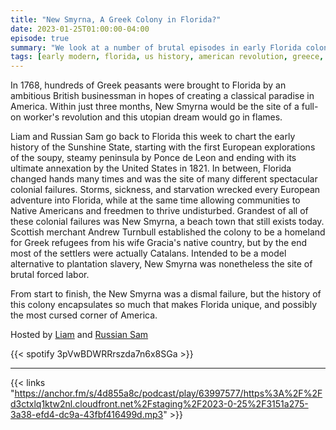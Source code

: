 ```yaml
---
title: "New Smyrna, A Greek Colony in Florida?"
date: 2023-01-25T01:00:00-04:00
episode: true
summary: "We look at a number of brutal episodes in early Florida colonial history highlighting New Smyrna, an attempt to built an agricultural colony with Greek indentured servants."
tags: [early modern, florida, us history, american revolution, greece, spain, britain]
---
```


In 1768, hundreds of Greek peasants were brought to Florida by an ambitious British businessman in hopes of creating a classical paradise in America. Within just three months, New Smyrna would be the site of a full-on worker's revolution and this utopian dream would go in flames. 

Liam and Russian Sam go back to Florida this week to chart the early history of the Sunshine State, starting with the first European explorations of the soupy, steamy peninsula by Ponce de Leon and ending with its ultimate annexation by the United States in 1821. In between, Florida changed hands many times and was the site of many different spectacular colonial failures. Storms, sickness, and starvation wrecked every European adventure into Florida, while at the same time allowing communities to Native Americans and freedmen to thrive undisturbed. Grandest of all of these colonial failures was New Smyrna, a beach town that still exists today. Scottish merchant Andrew Turnbull established the colony to be a homeland for Greek refugees from his wife Gracia's native country, but by the end most of the settlers were actually Catalans. Intended to be a model alternative to plantation slavery, New Smyrna was nonetheless the site of brutal forced labor. 

From start to finish, the New Smyrna was a dismal failure, but the history of this colony encapsulates so much that makes Florida unique, and possibly the most cursed corner of America.

Hosted by [Liam](https://twitter.com/LegoRacers2) and [Russian Sam](https://twitter.com/reelCheburashka)

{{< spotify 3pVwBDWRRrszda7n6x8SGa >}}

---

{{< links "https://anchor.fm/s/4d855a8c/podcast/play/63997577/https%3A%2F%2Fd3ctxlq1ktw2nl.cloudfront.net%2Fstaging%2F2023-0-25%2F3151a275-3a38-efd4-dc9a-43fbf416499d.mp3" >}}


